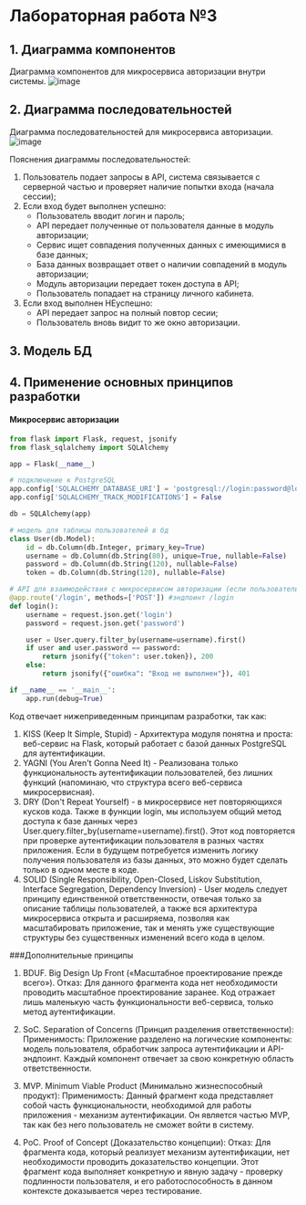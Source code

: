 # Лабораторная работа №3

## 1. Диаграмма компонентов
Диаграмма компонентов для микросервиса авторизации внутри системы. 
![image](lab31.png)

## 2. Диаграмма последовательностей

Диаграмма последовательностей для микросервиса авторизации.
![image](lab33.png)

Пояснения диаграммы последовательностей:

1. Пользователь подает запросы в API, cистема связывается с серверной частью и проверяет наличие попытки входа (начала сессии);
2. Если вход будет выполнен успешно:
    * Пользователь вводит логин и пароль;
    * API передает полученные от пользователя данные в модуль авторизации;
    * Сервис ищет совпадения полученных данных с имеющимися в базе данных;
    * База данных возвращает ответ о наличии совпадений в модуль авторизации;
    * Модуль авторизации передает токен доступа в API;
    * Пользователь попадает на страницу личного кабинета.
3. Если вход выполнен НЕуспешно:
    * API передает запрос на полный повтор сесии;
    * Пользователь вновь видит то же окно авторизации.

## 3. Модель БД

## 4. Применение основных принципов разработки

    
#### Микросервис авторизации
```python
from flask import Flask, request, jsonify
from flask_sqlalchemy import SQLAlchemy

app = Flask(__name__)

# подключение к PostgreSQL
app.config['SQLALCHEMY_DATABASE_URI'] = 'postgresql://login:password@localhost/dbsystem'
app.config['SQLALCHEMY_TRACK_MODIFICATIONS'] = False

db = SQLAlchemy(app)

# модель для таблицы пользователей в бд
class User(db.Model):
    id = db.Column(db.Integer, primary_key=True)
    username = db.Column(db.String(80), unique=True, nullable=False)
    password = db.Column(db.String(120), nullable=False)
    token = db.Column(db.String(120), nullable=False)

# API для взаимодействия с микросервисом авторизации (если пользователь найден и пароль совпадает, мы возвращаем токен доступа)
@app.route('/login', methods=['POST']) #эндпоинт /login
def login():
    username = request.json.get('login')
    password = request.json.get('password')

    user = User.query.filter_by(username=username).first()
    if user and user.password == password:
        return jsonify({"token": user.token}), 200
    else:
        return jsonify({"ошибка": "Вход не выполнен"}), 401

if __name__ == '__main__':
    app.run(debug=True)    
 ```

 Код отвечает нижеприведенным принципам разработки, так как:
 1. KISS (Keep It Simple, Stupid) - Архитектура модуля понятна и проста: веб-сервис на Flask, который работает с базой данных PostgreSQL для аутентификации.
 2. YAGNI (You Aren't Gonna Need It) - Реализована только функциональность аутентификации пользователей, без лишних функций (напоминаю, что структура всего веб-сервиса микросервисная).
 3. DRY (Don't Repeat Yourself) - в микросервисе нет повторяющихся кусков кода. Также в функции login, мы используем общий метод доступа к базе данных через User.query.filter_by(username=username).first(). Этот код повторяется при проверке аутентификации пользователя в разных частях приложения. Если в будущем потребуется изменить логику получения пользователя из базы данных, это можно будет сделать только в одном месте в коде. 
 4. SOLID (Single Responsibility, Open-Closed, Liskov Substitution, Interface Segregation, Dependency Inversion) - User модель следует принципу единственной ответственности, отвечая только за описание таблицы пользователей, а также вся архитектура микросервиса открыта и расширяема, позволяя как масштабировать приложение, так и менять уже существующие структуры без существенных изменений всего кода в целом.
    
###Дополнительные принципы

1. BDUF. Big Design Up Front («Масштабное проектирование прежде всего»).
Отказ: Для данного фрагмента кода нет необходимости проводить масштабное проектирование заранее. Код отражает лишь маленькую часть функциональности веб-сервиса, только метод аутентификации. 

2. SoC. Separation of Concerns (Принцип разделения ответственности):
Применимость: Приложение разделено на логические компоненты: модель пользователя, обработчик запроса аутентификации и API-эндпоинт. Каждый компонент отвечает за свою конкретную область ответственности.

3. MVP. Minimum Viable Product (Минимально жизнеспособный продукт):
Применимость: Данный фрагмент кода представляет собой часть функциональности, необходимой для работы приложения - механизм аутентификации. Он является частью MVP, так как без него пользователь не сможет войти в систему. 

4. PoC. Proof of Concept (Доказательство концепции):
Отказ: Для фрагмента кода, который реализует механизм аутентификации, нет необходимости проводить доказательство концепции. Этот фрагмент кода выполняет конкретную и явную задачу - проверку подлинности пользователя, и его работоспособность в данном контексте доказывается через тестирование.


